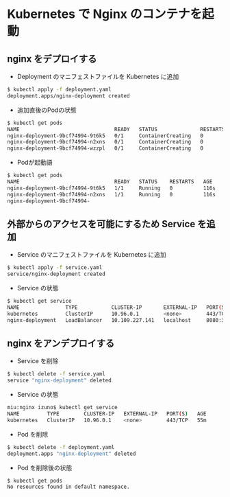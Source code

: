 # Kubernetes で Nginx のコンテナを起動

## nginx をデプロイする

- Deployment のマニフェストファイルを Kubernetes に追加
  
```sh
$ kubectl apply -f deployment.yaml
deployment.apps/nginx-deployment created
```

- 追加直後のPodの状態
  
```sh
$ kubectl get pods
NAME                               READY   STATUS              RESTARTS   AGE
nginx-deployment-9bcf74994-9t6k5   0/1     ContainerCreating   0          23s
nginx-deployment-9bcf74994-n2xns   0/1     ContainerCreating   0          23s
nginx-deployment-9bcf74994-wzzpl   0/1     ContainerCreating   0          23s
```

- Podが起動語
  
```sh
$ kubectl get pods
NAME                               READY   STATUS    RESTARTS   AGE
nginx-deployment-9bcf74994-9t6k5   1/1     Running   0          116s
nginx-deployment-9bcf74994-n2xns   1/1     Running   0          116s
nginx-deployment-9bcf74994-
```

## 外部からのアクセスを可能にするため Service を追加

- Service のマニフェストファイルを Kubernetes に追加

```sh
$ kubectl apply -f service.yaml
service/nginx-deployment created
```

- Service の状態

```sh
$ kubectl get service
NAME               TYPE           CLUSTER-IP       EXTERNAL-IP   PORT(S)          AGE
kubernetes         ClusterIP      10.96.0.1        <none>        443/TCP          45m
nginx-deployment   LoadBalancer   10.109.227.141   localhost     8080:32561/TCP   23s
```

## nginx をアンデプロイする

- Service を削除

```sh
$ kubectl delete -f service.yaml
service "nginx-deployment" deleted
```

- Service の状態

```sh
miu:nginx izuno$ kubectl get service
NAME         TYPE        CLUSTER-IP   EXTERNAL-IP   PORT(S)   AGE
kubernetes   ClusterIP   10.96.0.1    <none>        443/TCP   55m
```

- Pod を削除

```sh
$ kubectl delete -f deployment.yaml
deployment.apps "nginx-deployment" deleted
```
- Pod を削除後の状態

```sh
$ kubectl get pods
No resources found in default namespace.
```
